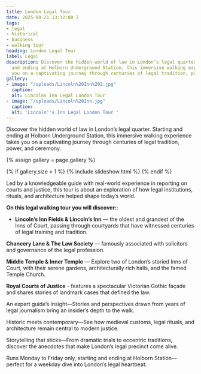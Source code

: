 ```yaml
---
title: London Legal Tour
date: 2025-08-21 13:32:00 Z
tags:
- legal
- historical
- business
- walking tour
heading: London Legal Tour
label: Legal
description: Discover the hidden world of law in London’s legal quarter. Starting
  and ending at Holborn Underground Station, this immersive walking experience takes
  you on a captivating journey through centuries of legal tradition, power, and ceremony.
gallery:
- image: "/uploads/Lincoln%20Inn%202.jpg"
  caption: 
  alt: Lincolns Inn Legal London Tour
- image: "/uploads/Lincoln%20Inn.jpg"
  caption: 
  alt: 'Lincoln''s Inn Legal London Tour '
---
```


Discover the hidden world of law in London’s legal quarter. Starting and ending at Holborn Underground Station, this immersive walking experience takes you on a captivating journey through centuries of legal tradition, power, and ceremony.

{% assign gallery = page.gallery %}

{% if gallery.size > 1 %}
  {% include slideshow.html %}
{% endif %}

Led by a knowledgeable guide with real-world experience in reporting on courts and justice, this tour is about an exploration of how legal institutions, rituals, and architecture helped shape today’s world.

**On this legal walking tour you will discover:**:

- **Lincoln’s Inn Fields & Lincoln’s Inn** — the oldest and grandest of the Inns of Court, passing through courtyards that have witnessed centuries of legal training and tradition.

**Chancery Lane & The Law Society** — famously associated with solicitors and governance of the legal profession.

**Middle Temple & Inner Temple** — Explore two of London’s storied Inns of Court, with their serene gardens, architecturally rich halls, and the famed Temple Church.

**Royal Courts of Justice** - features a spectacular Victorian Gothic façade and shares stories of landmark cases that defined the law.


An expert guide’s insight—Stories and perspectives drawn from years of legal journalism bring an insider’s depth to the walk.

Historic meets contemporary—See how medieval customs, legal rituals, and architecture remain central to modern justice.

Storytelling that sticks—From dramatic trials to eccentric traditions, discover the anecdotes that make London’s legal precinct come alive.

Runs Monday to Friday only, starting and ending at Holborn Station—perfect for a weekday dive into London’s legal heartbeat.